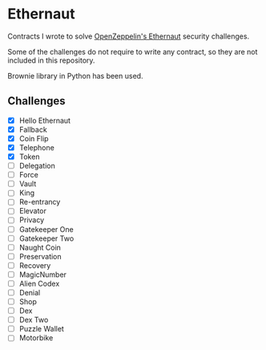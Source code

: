 # Ethernaut

Contracts I wrote to solve [OpenZeppelin's Ethernaut](https://ethernaut.openzeppelin.com/) security challenges.

Some of the challenges do not require to write any contract, so they are not included in this repository.

Brownie library in Python has been used.

## Challenges

- [x] Hello Ethernaut
- [x] Fallback
- [x] Coin Flip
- [x] Telephone
- [x] Token
- [ ] Delegation
- [ ] Force
- [ ] Vault
- [ ] King
- [ ] Re-entrancy
- [ ] Elevator
- [ ] Privacy
- [ ] Gatekeeper One
- [ ] Gatekeeper Two
- [ ] Naught Coin
- [ ] Preservation
- [ ] Recovery
- [ ] MagicNumber
- [ ] Alien Codex
- [ ] Denial
- [ ] Shop
- [ ] Dex
- [ ] Dex Two
- [ ] Puzzle Wallet
- [ ] Motorbike

